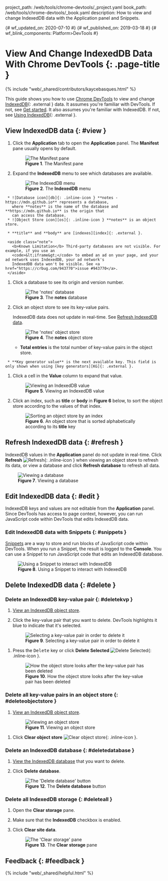 project_path: /web/tools/chrome-devtools/_project.yaml
book_path: /web/tools/chrome-devtools/_book.yaml
description: How to view and change IndexedDB data with the Application panel and Snippets.

{# wf_updated_on: 2020-07-10 #}
{# wf_published_on: 2019-03-18 #}
{# wf_blink_components: Platform>DevTools #}

# View And Change IndexedDB Data With Chrome DevTools {: .page-title }

{% include "web/_shared/contributors/kaycebasques.html" %}

[API]: https://developer.mozilla.org/en-US/docs/Web/API/IndexedDB_API
[IDB]: https://developer.mozilla.org/en-US/docs/Web/API/IndexedDB_API/Using_IndexedDB

This guide shows you how to use [Chrome DevTools](/web/tools/chrome-devtools/) to view
and change [IndexedDB][API]{: .external } data. It assumes you're familiar with DevTools. If not,
see [Get started](/web/tools/chrome-devtools/#start). It also assumes you're familiar with
IndexedDB. If not, see [Using IndexedDB][IDB]{: .external }.

## View IndexedDB data {: #view }

1. Click the **Application** tab to open the **Application** panel. The **Manifest** pane
   usually opens by default.

     <figure>
       <img src="/web/tools/chrome-devtools/storage/imgs/manifest.png"
            alt="The Manifest pane"/>
       <figcaption>
         <b>Figure 1</b>. The Manifest pane
       </figcaption>
     </figure>

1. Expand the **IndexedDB** menu to see which databases are available.

     <figure>
       <img src="/web/tools/chrome-devtools/storage/imgs/idbmenu.png"
            alt="The IndexedDB menu"/>
       <figcaption>
         <b>Figure 2</b>. The <b>IndexedDB</b> menu
       </figcaption>
     </figure>

[db]: /web/tools/chrome-devtools/images/shared/database.png
[os]: /web/tools/chrome-devtools/images/shared/objectstore.png

     * ![Database icon][db]{: .inline-icon } **notes - https://mdn.github.io** represents a database,
       where **notes** is the name of the database and **https://mdn.github.io** is the origin that
       can access the database.
     * ![Object Store icon][os]{: .inline-icon } **notes** is an object store.

[index]: https://developer.mozilla.org/en-US/docs/Web/API/IndexedDB_API/Using_IndexedDB#Using_an_index

     * **title** and **body** are [indexes][index]{: .external }.

     <aside class="note">
       <b>Known Limitation</b> Third-party databases are not visible. For example, if you use an
       <code>&lt;iframe&gt;</code> to embed an ad on your page, and your ad network uses IndexedDB, your ad network's
       IndexedDB data won't be visible. See <a href="https://crbug.com/943770">issue #943770</a>.
     </aside>

1. Click a database to see its origin and version number.

     <figure>
       <img src="/web/tools/chrome-devtools/storage/imgs/idbdatabase.png"
            alt="The 'notes' database"/>
       <figcaption>
         <b>Figure 3</b>. The <b>notes</b> database
       </figcaption>
     </figure>

1. Click an object store to see its key-value pairs.

     <aside class="caution">
       IndexedDB data does not update in real-time. See <a href="#refresh">Refresh
       IndexedDB data</a>.
     </aside>

     <figure>
       <img src="/web/tools/chrome-devtools/storage/imgs/idbobjectstore.png"
            alt="The 'notes' object store"/>
       <figcaption>
         <b>Figure 4</b>. The <b>notes</b> object store
       </figcaption>
     </figure>

     * **Total entries** is the total number of key-value pairs in the object store.

[KG]: https://developer.mozilla.org/en-US/docs/Web/API/IndexedDB_API/Basic_Concepts_Behind_IndexedDB#gloss_keygenerator

     * **Key generator value** is the next available key. This field is only shown when using [key generators][KG]{: .external }.

1. Click a cell in the **Value** column to expand that value.

     <figure>
       <img src="/web/tools/chrome-devtools/storage/imgs/idbvalue.png"
            alt="Viewing an IndexedDB value"/>
       <figcaption>
         <b>Figure 5</b>. Viewing an IndexedDB value
       </figcaption>
     </figure>

1. Click an index, such as **title** or **body** in **Figure 6** below, to sort the object store according
   to the values of that index.

     <figure>
       <img src="/web/tools/chrome-devtools/storage/imgs/idbindex.png"
            alt="Sorting an object store by an index"/>
       <figcaption>
         <b>Figure 6</b>. An object store that is sorted alphabetically according to its <b>title</b> key
       </figcaption>
     </figure>

## Refresh IndexedDB data {: #refresh }

IndexedDB values in the **Application** panel do not update in real-time. Click **Refresh**
![Refresh](/web/tools/chrome-devtools/images/shared/reload.png){: .inline-icon } when viewing an
object store to refresh its data, or view a database and click **Refresh database** to refresh all data.

<figure>
  <img src="/web/tools/chrome-devtools/storage/imgs/idbdatabase.png"
       alt="Viewing a database"/>
  <figcaption>
    <b>Figure 7</b>. Viewing a database
  </figcaption>
</figure>

## Edit IndexedDB data {: #edit }

IndexedDB keys and values are not editable from the **Application** panel. Since DevTools has
access to page context, however, you can run JavaScript code within DevTools that edits
IndexedDB data.

### Edit IndexedDB data with Snippets {: #snippets }

[Snippets](/web/tools/chrome-devtools/snippets) are a way to store and run blocks of JavaScript code
within DevTools. When you run a Snippet, the result is logged to the **Console**. You can use a
Snippet to run JavaScript code that edits an IndexedDB database.

<figure>
  <img src="/web/tools/chrome-devtools/storage/imgs/idbsnippet.png"
       alt="Using a Snippet to interact with IndexedDB"/>
  <figcaption>
    <b>Figure 8</b>. Using a Snippet to interact with IndexedDB
  </figcaption>
</figure>

## Delete IndexedDB data {: #delete }

### Delete an IndexedDB key-value pair {: #deletekvp }

1. [View an IndexedDB object store](#view).
1. Click the key-value pair that you want to delete. DevTools highlights it blue to indicate
   that it's selected.

     <figure>
       <img src="/web/tools/chrome-devtools/storage/imgs/idbkvp1.png"
            alt="Selecting a key-value pair in order to delete it"/>
       <figcaption>
         <b>Figure 9</b>. Selecting a key-value pair in order to delete it
       </figcaption>
     </figure>

[delete]: /web/tools/chrome-devtools/images/shared/delete.png

1. Press the <kbd>Delete</kbd> key or click **Delete Selected**
   ![Delete Selected][delete]{: .inline-icon }.

     <figure>
       <img src="/web/tools/chrome-devtools/storage/imgs/idbkvp2.png"
            alt="How the object store looks after the key-value pair has been deleted"/>
       <figcaption>
         <b>Figure 10</b>. How the object store looks after the key-value pair has been deleted
       </figcaption>
     </figure>

### Delete all key-value pairs in an object store {: #deleteobjectstore }

1. [View an IndexedDB object store](#view).

     <figure>
       <img src="/web/tools/chrome-devtools/storage/imgs/idbobjectstore.png"
            alt="Viewing an object store"/>
       <figcaption>
         <b>Figure 11</b>. Viewing an object store
       </figcaption>
     </figure>

[clear]: /web/tools/chrome-devtools/images/shared/clear.png

1. Click **Clear object store** ![Clear object store][clear]{: .inline-icon }.

### Delete an IndexedDB database {: #deletedatabase }

1. [View the IndexedDB database](#view) that you want to delete.
1. Click **Delete database**.

     <figure>
       <img src="/web/tools/chrome-devtools/storage/imgs/idbdatabase.png"
            alt="The 'Delete database' button"/>
       <figcaption>
         <b>Figure 12</b>. The <b>Delete database</b> button
       </figcaption>
     </figure>

### Delete all IndexedDB storage {: #deleteall }

1. Open the **Clear storage** pane.

1. Make sure that the **IndexedDB** checkbox is enabled.

1. Click **Clear site data**.

     <figure>
       <img src="/web/tools/chrome-devtools/storage/imgs/idbclearstorage.png"
            alt="The 'Clear storage' pane"/>
       <figcaption>
         <b>Figure 13</b>. The <b>Clear storage</b> pane
       </figcaption>
     </figure>

## Feedback {: #feedback }

{% include "web/_shared/helpful.html" %}
